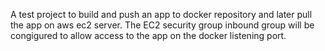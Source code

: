 A test project to build and push an app to docker repository and later pull the app on aws ec2 server.
The EC2 security group inbound group will be congigured to allow access to the app on the docker listening port.